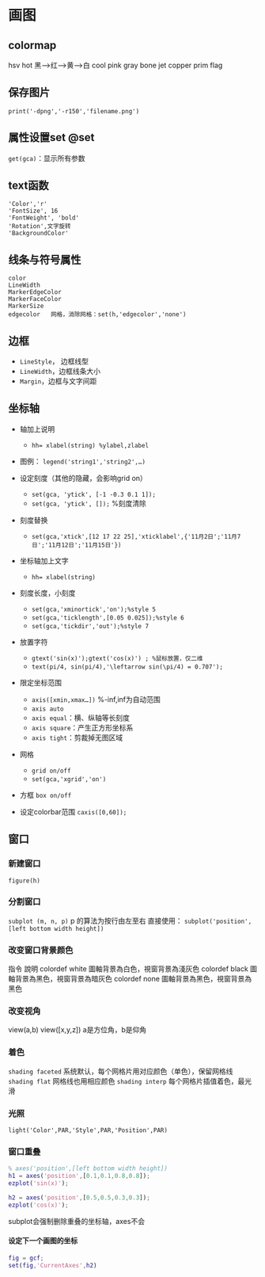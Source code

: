 # 画图
## colormap
hsv
hot	黑-->红-->黄-->白
cool
pink
gray
bone
jet
copper
prim
flag

## 保存图片
`print('-dpng','-r150','filename.png')`

## 属性设置set @set
`get(gca)`：显示所有参数
## text函数
	'Color','r'
	'FontSize', 16
	'FontWeight', 'bold'
	'Rotation',文字旋转
	'BackgroundColor'

## 线条与符号属性
	color
	LineWidth
	MarkerEdgeColor
	MarkerFaceColor
	MarkerSize
	edgecolor	网格，消除网格：set(h,'edgecolor','none')

## 边框
* `LineStyle`， 边框线型
* `LineWidth`，边框线条大小
* `Margin`，边框与文字间距

## 坐标轴
- 轴加上说明
    * `hh= xlabel(string) %ylabel,zlabel`
- 图例： `legend('string1','string2',…)`
- 设定刻度（其他的隐藏，会影响grid on）
    * `set(gca, 'ytick', [-1 -0.3 0.1 1]);`
    * `set(gca, 'ytick', []);`	%刻度清除
- 刻度替换
    * `set(gca,'xtick',[12 17 22 25],'xticklabel',{'11月2日';'11月7日';'11月12日';'11月15日'}) `
- 坐标轴加上文字
    * `hh= xlabel(string)`
- 刻度长度，小刻度
    * `set(gca,'xminortick','on');%style 5`
    * `set(gca,'ticklength',[0.05 0.025]);%style 6`
    * `set(gca,'tickdir','out');%style 7`
- 放置字符
    * `gtext('sin(x)');gtext('cos(x)') ; %鼠标放置，仅二维`
    * `text(pi/4, sin(pi/4),'\leftarrow sin(\pi/4) = 0.707');`
- 限定坐标范围
	* `axis([xmin,xmax…])` %-inf,inf为自动范围
	* `axis auto`
	* `axis equal`：横、纵轴等长刻度
	* `axis square`：产生正方形坐标系
	* `axis tight`：剪裁掉无图区域
    
- 网格
     - `grid on/off`
     - `set(gca,'xgrid','on')`
- 方框
     `box on/off`
- 设定colorbar范围
     `caxis([0,60]);`

## 窗口

### 新建窗口
`figure(h)`
### 分割窗口
`subplot (m, n, p)`
p 的算法为按行由左至右
直接使用：
`subplot('position',[left bottom width height])`

### 改变窗口背景颜色
指令                		說明
colordef white 圖軸背景為白色，視窗背景為淺灰色
colordef black 圖軸背景為黑色，視窗背景為暗灰色
colordef none 圖軸背景為黑色，視窗背景為黑色
     
### 改变视角
view(a,b)
view([x,y,z])
a是方位角，b是仰角

### 着色
`shading faceted`
系统默认，每个网格片用对应颜色（单色），保留网格线
`shading flat`
网格线也用相应颜色
`shading interp`
每个网格片插值着色，最光滑
     
### 光照
`light('Color',PAR,'Style',PAR,'Position',PAR)`


### 窗口重叠

```matlab
% axes('position',[left bottom width height])
h1 = axes('position',[0.1,0.1,0.8,0.8]);
ezplot('sin(x)');

h2 = axes('position',[0.5,0.5,0.3,0.3]);
ezplot('cos(x)');
```
subplot会强制删除重叠的坐标轴，axes不会

#### 设定下一个画图的坐标

```matlab
fig = gcf;
set(fig,'CurrentAxes',h2)
```


